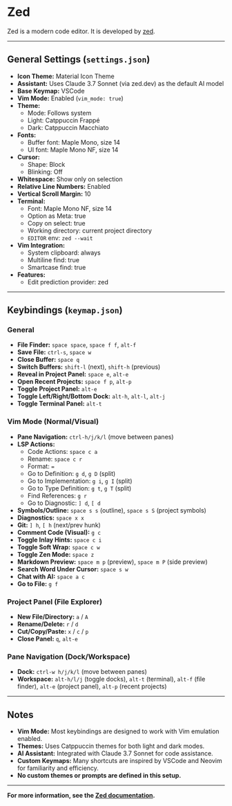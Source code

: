 # Zed

Zed is a modern code editor. It is developed by [zed](https://zed.dev).

---

## General Settings (`settings.json`)

- **Icon Theme:** Material Icon Theme
- **Assistant:** Uses Claude 3.7 Sonnet (via zed.dev) as the default AI model
- **Base Keymap:** VSCode
- **Vim Mode:** Enabled (`vim_mode: true`)
- **Theme:**
  - Mode: Follows system
  - Light: Catppuccin Frappé
  - Dark: Catppuccin Macchiato
- **Fonts:**
  - Buffer font: Maple Mono, size 14
  - UI font: Maple Mono NF, size 14
- **Cursor:**
  - Shape: Block
  - Blinking: Off
- **Whitespace:** Show only on selection
- **Relative Line Numbers:** Enabled
- **Vertical Scroll Margin:** 10
- **Terminal:**
  - Font: Maple Mono NF, size 14
  - Option as Meta: true
  - Copy on select: true
  - Working directory: current project directory
  - `EDITOR` env: `zed --wait`
- **Vim Integration:**
  - System clipboard: always
  - Multiline find: true
  - Smartcase find: true
- **Features:**
  - Edit prediction provider: zed

---

## Keybindings (`keymap.json`)

### General
- **File Finder:** `space space`, `space f f`, `alt-f`
- **Save File:** `ctrl-s`, `space w`
- **Close Buffer:** `space q`
- **Switch Buffers:** `shift-l` (next), `shift-h` (previous)
- **Reveal in Project Panel:** `space e`, `alt-e`
- **Open Recent Projects:** `space f p`, `alt-p`
- **Toggle Project Panel:** `alt-e`
- **Toggle Left/Right/Bottom Dock:** `alt-h`, `alt-l`, `alt-j`
- **Toggle Terminal Panel:** `alt-t`

### Vim Mode (Normal/Visual)
- **Pane Navigation:** `ctrl-h/j/k/l` (move between panes)
- **LSP Actions:**
  - Code Actions: `space c a`
  - Rename: `space c r`
  - Format: `=`
  - Go to Definition: `g d`, `g D` (split)
  - Go to Implementation: `g i`, `g I` (split)
  - Go to Type Definition: `g t`, `g T` (split)
  - Find References: `g r`
  - Go to Diagnostic: `] d`, `[ d`
- **Symbols/Outline:** `space s s` (outline), `space s S` (project symbols)
- **Diagnostics:** `space x x`
- **Git:** `] h`, `[ h` (next/prev hunk)
- **Comment Code (Visual):** `g c`
- **Toggle Inlay Hints:** `space c i`
- **Toggle Soft Wrap:** `space c w`
- **Toggle Zen Mode:** `space z`
- **Markdown Preview:** `space m p` (preview), `space m P` (side preview)
- **Search Word Under Cursor:** `space s w`
- **Chat with AI:** `space a c`
- **Go to File:** `g f`

### Project Panel (File Explorer)
- **New File/Directory:** `a` / `A`
- **Rename/Delete:** `r` / `d`
- **Cut/Copy/Paste:** `x` / `c` / `p`
- **Close Panel:** `q`, `alt-e`

### Pane Navigation (Dock/Workspace)
- **Dock:** `ctrl-w h/j/k/l` (move between panes)
- **Workspace:** `alt-h/l/j` (toggle docks), `alt-t` (terminal), `alt-f` (file finder), `alt-e` (project panel), `alt-p` (recent projects)

---

## Notes

- **Vim Mode:** Most keybindings are designed to work with Vim emulation enabled.
- **Themes:** Uses Catppuccin themes for both light and dark modes.
- **AI Assistant:** Integrated with Claude 3.7 Sonnet for code assistance.
- **Custom Keymaps:** Many shortcuts are inspired by VSCode and Neovim for familiarity and efficiency.
- **No custom themes or prompts are defined in this setup.**

---

**For more information, see the [Zed documentation](https://zed.dev/docs).**
